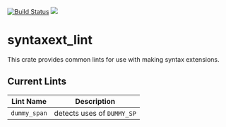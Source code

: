 [![Build Status](https://travis-ci.org/hackndev/zinc.svg)](https://travis-ci.org/hackndev/zinc) [![](http://meritbadge.herokuapp.com/syntaxext_lint)](https://crates.io/crates/syntaxext_lint)

# syntaxext_lint

This crate provides common lints for use with making syntax extensions.

## Current Lints

| Lint Name | Description |
|-----------|-------------|
| `dummy_span` | detects uses of `DUMMY_SP` |

